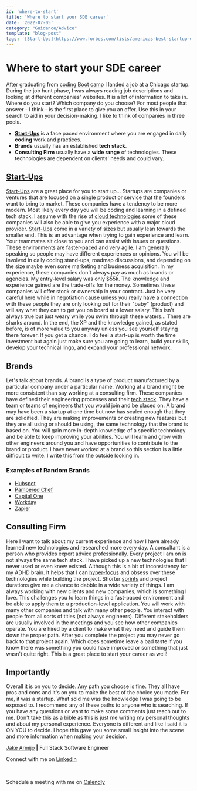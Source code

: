 ```yaml
---
id: 'where-to-start'
title: 'Where to start your SDE career'
date: '2022-07-05'
category: "Guidance/Advice"
template: "blog-post"
tags: '[Start-Ups](https://www.forbes.com/lists/americas-best-startup-employers/?utm_source=AP&sh=2e4adb012ad7), Brands, Consultants, Agency'
---
```

# Where to start your SDE career

After graduating from [coding Boot camp](https://www.fullstackacademy.com/) I landed a job at a Chicago startup. During the job hunt phase, I was always reading job descriptions and looking at different companies' websites. It is a lot of information to take in. Where do you start? Which company do you choose?  For most people that answer - I think - is the first place to give you an offer. Use this in your search to aid in your decision-making. I like to think of companies in three pools.

- **[Start-Ups](https://www.forbes.com/lists/americas-best-startup-employers/?utm_source=AP&sh=2e4adb012ad7)** is a face paced environment where you are engaged in daily **coding** work and practices.
- **Brands** usually has an established **tech stack**.
- **Consulting Firm** usually have a **wide range** of technologies. These technologies are dependent on clients' needs and could vary.

## [Start-Ups](https://www.forbes.com/lists/americas-best-startup-employers/?utm_source=AP&sh=2e4adb012ad7)

[Start-Ups](https://www.forbes.com/lists/americas-best-startup-employers/?utm_source=AP&sh=2e4adb012ad7) are a great place for you to start up... Startups are companies or ventures that are focused on a single product or service that the founders want to bring to market. These companies have a tendency to be more modern. Most likely every day you will be coding and learning in a defined tech stack. I assume with the rise of [cloud technologies](https://azure.microsoft.com/en-us/resources/cloud-computing-dictionary/what-is-cloud-computing/) some of these companies will also be able to give you experience with a major cloud provider. [Start-Ups](https://www.forbes.com/lists/americas-best-startup-employers/?utm_source=AP&sh=2e4adb012ad7) come in a variety of sizes but usually lean towards the smaller end. This is an advantage when trying to gain experience and learn. Your teammates sit close to you and can assist with issues or questions. These environments are faster-paced and very agile. I am generally speaking so people may have different experiences or opinions. You will be involved in daily coding stand-ups, roadmap discussions, and depending on the size maybe even some marketing and business acquisition. In my experience, these companies don't always pay as much as brands or agencies. My entry-level salary was only $55k. The knowledge and experience gained are the trade-offs for the money. Sometimes these companies will offer stock or ownership in your contract. Just be very careful here while in negotiation cause unless you really have a connection with these people they are only looking out for their "baby" (product) and will say what they can to get you on board at a lower salary. This isn't always true but just weary while you swim through these waters... There are sharks around. In the end, the XP and the knowledge gained, as stated before, is of more value to you anyway unless you see yourself staying there forever. If you get a chance. I do feel a start-up is worth the time investment but again just make sure you are going to learn, build your skills, develop your technical lingo, and expand your professional network.

## Brands

Let's talk about brands. A brand is a type of product manufactured by a particular company under a particular name. Working at a brand might be more consistent than say working at a consulting firm. These companies have defined their engineering processes and their [tech stack](https://www.heap.io/topics/what-is-a-tech-stack). They have a team or teams of engineers that you would join and be placed on. A brand may have been a startup at one time but now has scaled enough that they are solidified. They are making improvements or creating new features but they are all using or should be using, the same technology that the brand is based on. You will gain more in-depth knowledge of a specific technology and be able to keep improving your abilities. You will learn and grow with other engineers around you and have opportunities to contribute to the brand or product. I have never worked at a brand so this section is a little difficult to write. I write this from the outside looking in.

### Examples of Random Brands

- [Hubspot](https://www.Hubspot.com)
- [Pampered Chef](https://www.pamperedchef.com/)
- [Capital One](https://www.capitalonecareers.com/)
- [Workday](https://www.Workday.com)
- [Zapier](https://www.Zapier.com)

## Consulting Firm

Here I want to talk about my current experience and how I have already learned new technologies and researched more every day. A consultant is a person who provides expert advice professionally. Every project I am on is not always the same tech stack. I have picked up a new technologies that I never used or even knew existed. Although this is a bit of inconsistency for my ADHD brain. It helps that I can [hyper-focus](https://www.additudemag.com/understanding-adhd-hyperfocus/) and obsess over these technologies while building the project. Shorter [sprints](https://www.atlassian.com/agile/scrum/sprints) and project durations give me a chance to dabble in a wide variety of things. I am always working with new clients and new companies, which is something I love. This challenges you to learn things in a fast-paced environment and be able to apply them to a production-level application. You will work with many other companies and talk with many other people. You interact with people from all sorts of titles (not always engineers). Different stakeholders are usually involved in the meetings and you see how other companies operate. You are hired by a client to make what they need and guide them down the proper path. After you complete the project you may never go back to that project again. Which does sometime leave a bad taste if you know there was something you could have improved or something that just wasn't quite right. This is a great place to start your career as well!

## Importantly

Overall it is on you to decide. Any path you choose is fine. They all have pros and cons and it's on you to make the best of the choice you made. For me, it was a startup. What sold me was the knowledge I was going to be exposed to. I recommend any of these paths to anyone who is searching. If you have any questions or want to make some comments just reach out to me. Don't take this as a bible as this is just me writing my personal thoughts and about my personal experience. Everyone is different and like I said it is ON YOU to decide. I hope this gave you some small insight into the scene and more information when making your decision.

[Jake Armijo](https://www.jakearmijo.com/) **|** Full Stack Software Engineer
</br>

Connect with me on [LinkedIn](https://www.linkedin.com/in/jake-armijo/)

</br>

Schedule a meeting with me on [Calendly](https://calendly.com/armijojake/meeting)
